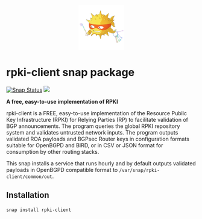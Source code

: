 <p align="center">
  <img src="https://github.com/tobhe/rpki-client-snap/blob/candidate/rpki-icon.png" alt="rpki-client logo" />
</p>

# rpki-client snap package

<a href="https://snapcraft.io/rpki-client"><img src="https://snapcraft.io/rpki-client/badge.svg" alt="Snap Status"></a>
<a href="https://github.com/tobhe/rpki-client-snap/actions/workflows/main.yml"><img src="https://github.com/tobhe/rpki-client-snap/actions/workflows/main.yml/badge.svg"></a>

**A free, easy-to-use implementation of RPKI**

rpki-client is a FREE, easy-to-use implementation of the Resource Public Key Infrastructure (RPKI) for Relying Parties (RP) to facilitate validation of BGP announcements. The program queries the global RPKI repository system and validates untrusted network inputs. The program outputs validated ROA payloads and BGPsec Router keys in configuration formats suitable for OpenBGPD and BIRD, or in CSV or JSON format for consumption by other routing stacks.

This snap installs a service that runs hourly and by default outputs validated payloads in OpenBGPD compatible format to `/var/snap/rpki-client/common/out`.

## Installation

```
snap install rpki-client
```
